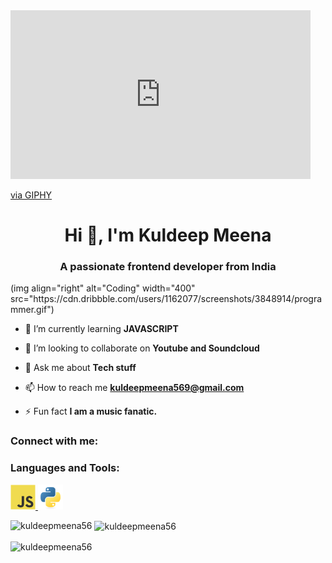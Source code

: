 <iframe src="https://giphy.com/embed/xUA7aS269qm5PX7fa0" width="480" height="270" frameBorder="0" class="giphy-embed" allowFullScreen></iframe><p><a href="https://giphy.com/gifs/xUA7aS269qm5PX7fa0">via GIPHY</a></p>
<h1 align="center">Hi 👋, I'm Kuldeep Meena</h1>
<h3 align="center">A passionate frontend developer from India</h3>
(img align="right" alt="Coding" width="400" src="https://cdn.dribbble.com/users/1162077/screenshots/3848914/programmer.gif")

- 🌱 I’m currently learning **JAVASCRIPT**

- 👯 I’m looking to collaborate on **Youtube and Soundcloud**

- 💬 Ask me about **Tech stuff**

- 📫 How to reach me **kuldeepmeena569@gmail.com**

- ⚡ Fun fact **I am a music fanatic.**

<h3 align="left">Connect with me:</h3>
<p align="left">
</p>

<h3 align="left">Languages and Tools:</h3>
<p align="left"> <a href="https://developer.mozilla.org/en-US/docs/Web/JavaScript" target="_blank" rel="noreferrer"> <img src="https://raw.githubusercontent.com/devicons/devicon/master/icons/javascript/javascript-original.svg" alt="javascript" width="40" height="40"/> </a> <a href="https://www.python.org" target="_blank" rel="noreferrer"> <img src="https://raw.githubusercontent.com/devicons/devicon/master/icons/python/python-original.svg" alt="python" width="40" height="40"/> </a> </p>

<p><img align="left" src="https://github-readme-stats.vercel.app/api/top-langs?username=kuldeepmeena56&show_icons=true&locale=en&layout=compact" alt="kuldeepmeena56" /></p>

<p>&nbsp;<img align="center" src="https://github-readme-stats.vercel.app/api?username=kuldeepmeena56&show_icons=true&locale=en" alt="kuldeepmeena56" /></p>

<p><img align="center" src="https://github-readme-streak-stats.herokuapp.com/?user=kuldeepmeena56&" alt="kuldeepmeena56" /></p>
